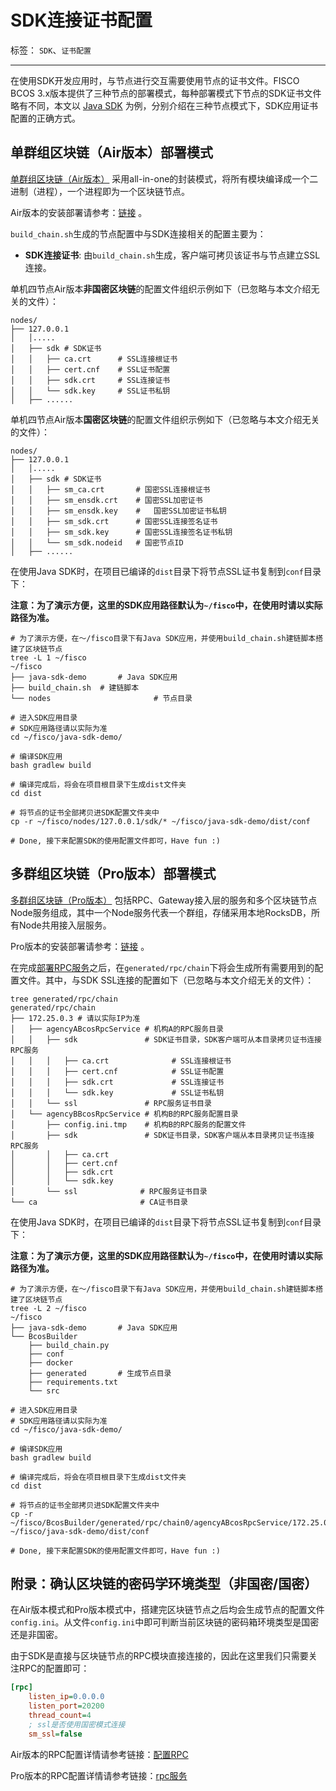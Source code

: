 # SDK连接证书配置

标签： ``SDK``、``证书配置``

----

在使用SDK开发应用时，与节点进行交互需要使用节点的证书文件。FISCO BCOS 3.x版本提供了三种节点的部署模式，每种部署模式下节点的SDK证书文件略有不同，本文以 [Java SDK](./java_sdk/index.md) 为例，分别介绍在三种节点模式下，SDK应用证书配置的正确方式。

## 单群组区块链（Air版本）部署模式

[单群组区块链（Air版本）](../../tutorial/air/index.md) 采用all-in-one的封装模式，将所有模块编译成一个二进制（进程），一个进程即为一个区块链节点。

Air版本的安装部署请参考：[链接](../../tutorial/air/build_chain.md) 。

`build_chain.sh`生成的节点配置中与SDK连接相关的配置主要为：

- **SDK连接证书**: 由`build_chain.sh`生成，客户端可拷贝该证书与节点建立SSL连接。

单机四节点Air版本**非国密区块链**的配置文件组织示例如下（已忽略与本文介绍无关的文件）：

```shell
nodes/
├── 127.0.0.1
│   │.....
│   ├── sdk # SDK证书
│   │   ├── ca.crt 		# SSL连接根证书
│   │   ├── cert.cnf 	# SSL证书配置
│   │   ├── sdk.crt 	# SSL连接证书
│   │   └── sdk.key 	# SSL证书私钥
│   ├── ......
```

单机四节点Air版本**国密区块链**的配置文件组织示例如下（已忽略与本文介绍无关的文件）：

```shell
nodes/
├── 127.0.0.1
│   │.....
│   ├── sdk # SDK证书
│   │   ├── sm_ca.crt 		# 国密SSL连接根证书
│   │   ├── sm_ensdk.crt 	# 国密SSL加密证书
│   │   ├── sm_ensdk.key	#	国密SSL加密证书私钥
│   │   ├── sm_sdk.crt		# 国密SSL连接签名证书
│   │   ├── sm_sdk.key		# 国密SSL连接签名证书私钥
│   │   └── sm_sdk.nodeid	# 国密节点ID
│   ├── ......
```

在使用Java SDK时，在项目已编译的`dist`目录下将节点SSL证书复制到`conf`目录下：

**注意：为了演示方便，这里的SDK应用路径默认为`~/fisco`中，在使用时请以实际路径为准。**

```shell
# 为了演示方便，在～/fisco目录下有Java SDK应用，并使用build_chain.sh建链脚本搭建了区块链节点
tree -L 1 ~/fisco
~/fisco
├── java-sdk-demo		# Java SDK应用
├── build_chain.sh 	# 建链脚本
└── nodes						# 节点目录

# 进入SDK应用目录
# SDK应用路径请以实际为准
cd ~/fisco/java-sdk-demo/

# 编译SDK应用
bash gradlew build

# 编译完成后，将会在项目根目录下生成dist文件夹
cd dist

# 将节点的证书全部拷贝进SDK配置文件夹中
cp -r ~/fisco/nodes/127.0.0.1/sdk/* ~/fisco/java-sdk-demo/dist/conf

# Done, 接下来配置SDK的使用配置文件即可，Have fun :)
```

## 多群组区块链（Pro版本）部署模式

[多群组区块链（Pro版本）](../../tutorial/pro/index.md) 包括RPC、Gateway接入层的服务和多个区块链节点Node服务组成，其中一个Node服务代表一个群组，存储采用本地RocksDB，所有Node共用接入层服务。

Pro版本的安装部署请参考：[链接](../../tutorial/pro/installation.md) 。

在完成[部署RPC服务](../../tutorial/pro/installation.html#rpc)之后，在`generated/rpc/chain`下将会生成所有需要用到的配置文件。其中，与SDK SSL连接的配置如下（已忽略与本文介绍无关的文件）：

```shell
tree generated/rpc/chain
generated/rpc/chain
├── 172.25.0.3 # 请以实际IP为准
│   ├── agencyABcosRpcService # 机构A的RPC服务目录
│   │   ├── sdk               # SDK证书目录，SDK客户端可从本目录拷贝证书连接RPC服务
│   │   │   ├── ca.crt				# SSL连接根证书
│   │   │   ├── cert.cnf			# SSL证书配置
│   │   │   ├── sdk.crt				# SSL连接证书
│   │   │   └── sdk.key				# SSL证书私钥
│   │   └── ssl               # RPC服务证书目录
│   └── agencyBBcosRpcService # 机构B的RPC服务配置目录
│       ├── config.ini.tmp    # 机构B的RPC服务的配置文件
│       ├── sdk               # SDK证书目录，SDK客户端从本目录拷贝证书连接RPC服务
│       │   ├── ca.crt
│       │   ├── cert.cnf
│       │   ├── sdk.crt
│       │   └── sdk.key
│       └── ssl              # RPC服务证书目录
└── ca                       # CA证书目录
```

在使用Java SDK时，在项目已编译的`dist`目录下将节点SSL证书复制到`conf`目录下：

**注意：为了演示方便，这里的SDK应用路径默认为`~/fisco`中，在使用时请以实际路径为准。**

```shell
# 为了演示方便，在～/fisco目录下有Java SDK应用，并使用build_chain.sh建链脚本搭建了区块链节点
tree -L 2 ~/fisco
~/fisco
├── java-sdk-demo		# Java SDK应用
└── BcosBuilder
    ├── build_chain.py
    ├── conf
    ├── docker
    ├── generated		# 生成节点目录
    ├── requirements.txt
    └── src

# 进入SDK应用目录
# SDK应用路径请以实际为准
cd ~/fisco/java-sdk-demo/

# 编译SDK应用
bash gradlew build

# 编译完成后，将会在项目根目录下生成dist文件夹
cd dist

# 将节点的证书全部拷贝进SDK配置文件夹中
cp -r ~/fisco/BcosBuilder/generated/rpc/chain0/agencyABcosRpcService/172.25.0.3/sdk/* ~/fisco/java-sdk-demo/dist/conf

# Done, 接下来配置SDK的使用配置文件即可，Have fun :)
```

## 附录：确认区块链的密码学环境类型（非国密/国密）

在Air版本模式和Pro版本模式中，搭建完区块链节点之后均会生成节点的配置文件`config.ini`。从文件`config.ini`中即可判断当前区块链的密码箱环境类型是国密还是非国密。

由于SDK是直接与区块链节点的RPC模块直接连接的，因此在这里我们只需要关注RPC的配置即可：

```ini
[rpc]
    listen_ip=0.0.0.0
    listen_port=20200
    thread_count=4
    ; ssl是否使用国密模式连接
    sm_ssl=false
```

Air版本的RPC配置详情请参考链接：[配置RPC](../../tutorial/air/config.html#rpc)

Pro版本的RPC配置详情请参考链接：[rpc服务](../..//tutorial/pro/config.html#id9)


